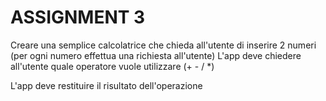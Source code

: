# ASSIGNMENT 3

Creare una semplice calcolatrice che chieda all'utente di inserire 2 numeri (per ogni numero effettua una richiesta all'utente)
L'app deve chiedere all'utente quale operatore vuole utilizzare (+ - / *)

L'app deve restituire il risultato dell'operazione